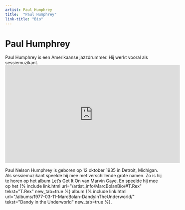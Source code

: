 ```yaml
---
artist: Paul Humphrey
title:  "Paul Humphrey"
link-title: "Bio"
---
```


# Paul Humphrey

<span class="lead">Paul Humphrey is een Amerikaanse jazzdrummer. Hij werkt vooral als sessiemuzikant.</span><iframe width="560" height="315" src="https://www.youtube.com/embed/x6QZn9xiuOE" frameborder="0" allowfullscreen></iframe>Paul Nelson Humphrey is geboren op 12 oktober 1935 in Detroit, Michigan. Als <span tooltip="Een sessiemuzikant kan worden ingehuurd door bands of producers om muziek in te spelen of mee op tournee te gaan. Hij maakt geen deel uit van de vaste bezetting van een groep.">sessiemuzikant</span> speelde hij mee met verschillende grote namen. Zo is hij te horen op het album <span class="engels">Let’s Get It On</span> van <span tooltip="Marvin Gaye is een van de belangrijkste soulzangers ter wereld. Hij is geboren op 2 april 1939 in Washington, D.C.. Hij kende zijn eerste hit in 1962 en groeide uit tot een icoon. Op 1 april 1984 werd hij doodgeschoten door zijn vader.">Marvin Gaye</span>. En speelde hij mee op het {% include link.html url="/artist_info/MarcBolanBio/#T.Rex" tekst="T.Rex" new_tab=true %} album {% include link.html url="/albums/1977-03-11-MarcBolan-DandyInTheUnderworld/" tekst="Dandy in the Underworld" new_tab=true %}.